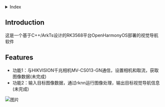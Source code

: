 <details>
<summary>Index</summary>

- [Introduction](#Introduction)
- [Features](#Features)

</details>

## Introduction
这是一个基于C++/ArkTs设计的RK3568平台OpenHarmonyOS部署的视觉导航软件

## Features
- 功能1：与HIKVISION千兆相机MV-CS013-GN通信，设置相机和取流，获取图像数据(未完成)
- 功能2：输入目标图像数据，通过rknn运行图像处理，输出目标视觉导航信息(未完成)

![图片](./img.png)
